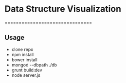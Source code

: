 # Data Structure Visualization
===============================

## Usage

- clone repo
- npm install
- bower install
- mongod --dbpath ./db
- grunt build:dev
- node server.js
